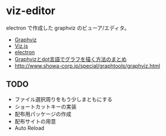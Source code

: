 # viz-editor

electron で作成した graphviz のビューア/エディタ。

* [Graphviz](http://www.graphviz.org/Home.php)
* [Viz.js](https://github.com/mdaines/viz.js)
* [electron](http://electron.atom.io/)
* [Graphvizとdot言語でグラフを描く方法のまとめ](http://qiita.com/rubytomato@github/items/51779135bc4b77c8c20d)
* http://www.showa-corp.jp/special/graphtools/graphviz.html

## TODO

* ファイル選択周りをもう少しまともにする
* ショートカットキーの実装
* 配布用パッケージの作成
* 配布サイトの用意
* Auto Reload
